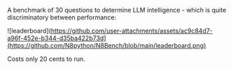 A benchmark of 30 questions to determine LLM intelligence - which is quite discriminatory between performance:

![leaderboard](https://github.com/user-attachments/assets/ac9c84d7-a96f-452e-b344-d35ba422b73d](https://github.com/N8python/N8Bench/blob/main/leaderboard.png)


Costs only 20 cents to run.
